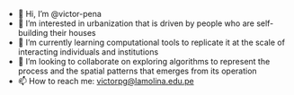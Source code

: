 - 👋 Hi, I’m @victor-pena 
- 👀 I’m interested in urbanization that is driven by people who are self-building their houses
- 🌱 I’m currently learning computational tools to replicate it at the scale of interacting individuals and institutions
- 💞️ I’m looking to collaborate on exploring algorithms to represent the process and the spatial patterns that emerges from its operation
- 📫 How to reach me: victorpg@lamolina.edu.pe

<!---
victor-pena/victor-pena is a ✨ special ✨ repository because its `README.md` (this file) appears on your GitHub profile.
You can click the Preview link to take a look at your changes.
--->
